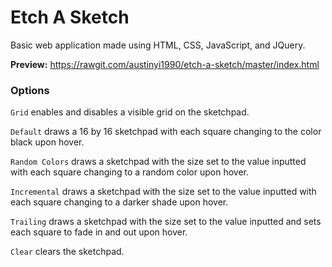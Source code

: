 # Etch A Sketch

Basic web application made using HTML, CSS, JavaScript, and JQuery.

**Preview:** https://rawgit.com/austinyi1990/etch-a-sketch/master/index.html

### Options

`Grid` enables and disables a visible grid on the sketchpad.

`Default` draws a 16 by 16 sketchpad with each square changing to the color black upon hover.

`Random Colors` draws a sketchpad with the size set to the value inputted with each square changing to a random color upon hover.

`Incremental` draws a sketchpad with the size set to the value inputted with each square changing to a darker shade upon hover.

`Trailing` draws a sketchpad with the size set to the value inputted and sets each square to fade in and out upon hover.

`Clear` clears the sketchpad.

